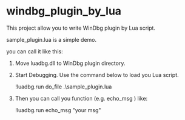 # windbg_plugin_by_lua

This project allow you to write WinDbg plugin by Lua script.

sample_plugin.lua is a simple demo.

you can call it like this:

1. Move luadbg.dll to WinDbg plugin directory.

2. Start Debugging. Use the command below to load you Lua script.

   !luadbg.run do_file .\sample_plugin.lua

3. Then you can call you function (e.g. echo_msg ) like:

   !luadbg.run echo_msg "your msg"
   
   
